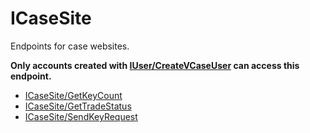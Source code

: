 # ICaseSite

Endpoints for case websites.

**Only accounts created with [IUser/CreateVCaseUser](/IUser/CreateVCaseUser.md) can access this endpoint.**

* [ICaseSite/GetKeyCount](ICaseSite/GetKeyCount.md)
* [ICaseSite/GetTradeStatus](ICaseSite/GetTradeStatus.md)
* [ICaseSite/SendKeyRequest](ICaseSite/SendKeyRequest.md)